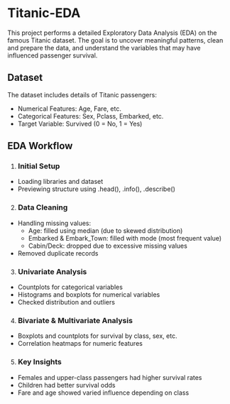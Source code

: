 # Titanic-EDA
This project performs a detailed Exploratory Data Analysis (EDA) on the famous Titanic dataset. The goal is to uncover meaningful patterns, clean and prepare the data, and understand the variables that may have influenced passenger survival.
## Dataset
The dataset includes details of Titanic passengers:
* Numerical Features: Age, Fare, etc.
* Categorical Features: Sex, Pclass, Embarked, etc.
* Target Variable: Survived (0 = No, 1 = Yes)
## EDA Workflow
1. ### Initial Setup
  * Loading libraries and dataset
  * Previewing structure using .head(), .info(), .describe()
2. ### Data Cleaning
  * Handling missing values:
    * Age: filled using median (due to skewed distribution)
    * Embarked & Embark_Town: filled with mode (most frequent value)
    * Cabin/Deck: dropped due to excessive missing values
  * Removed duplicate records
3. ### Univariate Analysis
  * Countplots for categorical variables
  * Histograms and boxplots for numerical variables
  * Checked distribution and outliers
4. ### Bivariate & Multivariate Analysis
  * Boxplots and countplots for survival by class, sex, etc.
  * Correlation heatmaps for numeric features
5. ### Key Insights
  * Females and upper-class passengers had higher survival rates
  * Children had better survival odds
  * Fare and age showed varied influence depending on class
